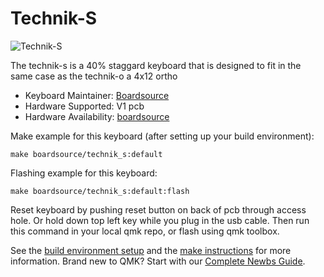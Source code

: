 # Technik-S

![Technik-S](https://i.imgur.com/0QLgu5V.jpeg)

The technik-s is a 40% staggard keyboard that is designed to fit in the same case as the technik-o a 4x12 ortho

* Keyboard Maintainer: [Boardsource](https://github.com/boardsource)
* Hardware Supported: V1 pcb
* Hardware Availability: [boardsource](https://boardsource.xyz/store/5ffb9b01edd0447f8023fdb2)

Make example for this keyboard (after setting up your build environment):

    make boardsource/technik_s:default

Flashing example for this keyboard:

    make boardsource/technik_s:default:flash

Reset keyboard by pushing reset button on back of pcb through access hole. Or hold down top left key while you plug in the usb cable.
Then run this command in your local qmk repo, or flash using qmk toolbox.

See the [build environment setup](https://docs.qmk.fm/#/getting_started_build_tools) and the [make instructions](https://docs.qmk.fm/#/getting_started_make_guide) for more information. Brand new to QMK? Start with our [Complete Newbs Guide](https://docs.qmk.fm/#/newbs).
